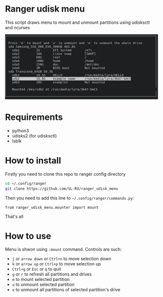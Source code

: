 # Ranger udisk menu
This script draws menu to mount and unmount partitions using udisksctl and ncurses

![Screenshot](screenshot.png)

# Requirements
- python3
- udisks2 (for udisksctl)
- lsblk

# How to install
Firstly you need to clone this repo to ranger config directory

```Bash
cd ~/.config/ranger
git clone https://github.com/SL-RU/ranger_udisk_menu
```

Then you need to add this line to `~/.config/ranger/commands.py`: 

```Python3
from ranger_udisk_menu.mounter import mount
```

That's all

# How to use
Menu is shwon using `:mount` command. Controls are such:

- `j` or `arrow down` or `Ctrl+n` to move selection down
- `k` or `arrow up` or `Ctrl+p` to move selection up
- `Ctrl+g` or `Esc` or `q` to quit
- `g` or `r` to refresh all partitions and drives
- `m` to mount selected partition
- `u` to unmount selected partition
- `e` to unmount all partitions of selected partition's drive
